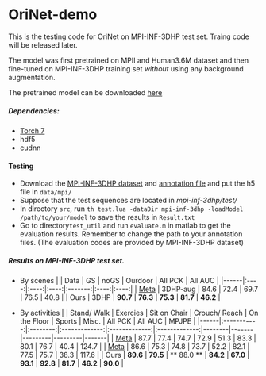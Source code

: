 # OriNet-demo
This is the testing code for OriNet on MPI-INF-3DHP test set. Traing code will be released later.

The model was first pretrained on MPII and Human3.6M dataset and then fine-tuned on MPI-INF-3DHP training set *without* using any background augmentation.

The pretrained model can be downloaded [here](https://drive.google.com/file/d/16UM6X5-7Drat2q1xF1BnvwslkFwsGNti/view?usp=sharing)

##### Dependencies:
* [Torch 7](http://torch.ch/docs/getting-started.html#_)
* hdf5
* cudnn

#### Testing
- Download the [MPI-INF-3DHP dataset](http://gvv.mpi-inf.mpg.de/3dhp-dataset/) and [annotation file](https://drive.google.com/file/d/1R1hWjRDHB8IOQZ74RIBOWA3_m_l6llVS/view?usp=sharing) and put the h5 file in `data/mpi/`
- Suppose that the test sequences are located in *mpi-inf-3dhp/test/*
- In directory `src`, run `th test.lua -dataDir mpi-inf-3dhp -loadModel /path/to/your/model` to save the results in `Result.txt`
- Go to directory`test_util` and run `evaluate.m` in matlab to get the evaluation results. Remember to change the path to your annotation files. (The evaluation codes are provided by MPI-INF-3DHP dataset)

##### Results on MPI-INF-3DHP test set.
* By scenes
|      | Data |  GS  | noGS | Ourdoor |  All PCK    |  All AUC |
|------|:----:|:----:|:----:|:-------:|:----:|:----:|
| [Meta](http://gvv.mpi-inf.mpg.de/3dhp-dataset/) | 3DHP-aug | 84.6 | 72.4 |   69.7  | 76.5 | 40.8 |
| Ours | 3DHP | **90.7** | **76.3** |   **75.3**  | **81.7** | **46.2** |

* By activities
|      | Stand/ Walk | Exercies | Sit on  Chair | Crouch/ Reach | On the  Floor | Sports | Misc. | All PCK | All AUC | MPJPE |
|------|:-----------:|:--------:|:-------------:|:-------------:|:-------------:|--------|-------|---------|---------|-------|
| [Meta](http://gvv.mpi-inf.mpg.de/projects/VNect/) |     87.7    |   77.4   |      74.7     |      72.9     |      51.3     |  83.3  |  80.1 |   76.7  |   40.4  | 124.7 |
| [Meta](http://gvv.mpi-inf.mpg.de/3dhp-dataset/) |     86.6    |   75.3   |      74.8     |      73.7     |      52.2     |  82.1  |  77.5 |   75.7  |   38.3  |  117.6     |
| Ours |       **89.6**    |   **79.5**   |     ** 88.0 **    |      **84.2**     |      **67.0**     |  **93.1**  |  **92.8** |   **81.7**  |   **46.2**  |  **90.0** |

